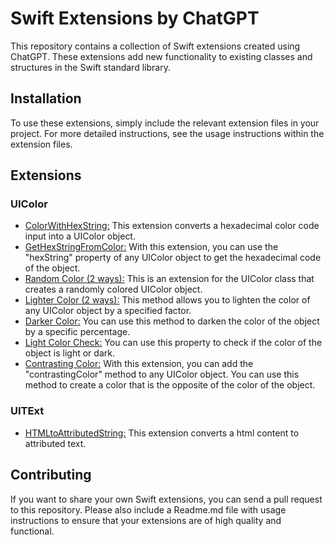 # Swift Extensions by ChatGPT

This repository contains a collection of Swift extensions created using ChatGPT. These extensions add new functionality to existing classes and structures in the Swift standard library.

## Installation

To use these extensions, simply include the relevant extension files in your project. For more detailed instructions, see the usage instructions within the extension files.

## Extensions

### UIColor

- [ColorWithHexString:](https://github.com/sametkoyuncu/swift-extensions-by-chatGPT/tree/main/UIColor/ColorWithHexString) This extension converts a hexadecimal color code input into a UIColor object.
- [GetHexStringFromColor:](https://github.com/sametkoyuncu/swift-extensions-by-chatGPT/tree/main/UIColor/GetHexString) With this extension, you can use the "hexString" property of any UIColor object to get the hexadecimal code of the object.
- [Random Color (2 ways):](https://github.com/sametkoyuncu/swift-extensions-by-chatGPT/tree/main/UIColor/RandomColor) This is an extension for the UIColor class that creates a randomly colored UIColor object.
- [Lighter Color (2 ways):](https://github.com/sametkoyuncu/swift-extensions-by-chatGPT/tree/main/UIColor/LighterColor) This method allows you to lighten the color of any UIColor object by a specified factor.
- [Darker Color:](https://github.com/sametkoyuncu/swift-extensions-by-chatGPT/tree/main/UIColor/DarkerColor) You can use this method to darken the color of the object by a specific percentage.
- [Light Color Check:](https://github.com/sametkoyuncu/swift-extensions-by-chatGPT/tree/main/UIColor/IsLightColor) You can use this property to check if the color of the object is light or dark.
- [Contrasting Color:](https://github.com/sametkoyuncu/swift-extensions-by-chatGPT/tree/main/UIColor/ContrastingColor) With this extension, you can add the "contrastingColor" method to any UIColor object. You can use this method to create a color that is the opposite of the color of the object.

### UITExt

- [HTMLtoAttributedString:](https://github.com/sametkoyuncu/swift-extensions-by-chatGPT/tree/main/UITextView/HTMLtoAttributedString) This extension converts a html content to attributed text.

## Contributing

If you want to share your own Swift extensions, you can send a pull request to this repository. Please also include a Readme.md file with usage instructions to ensure that your extensions are of high quality and functional.
